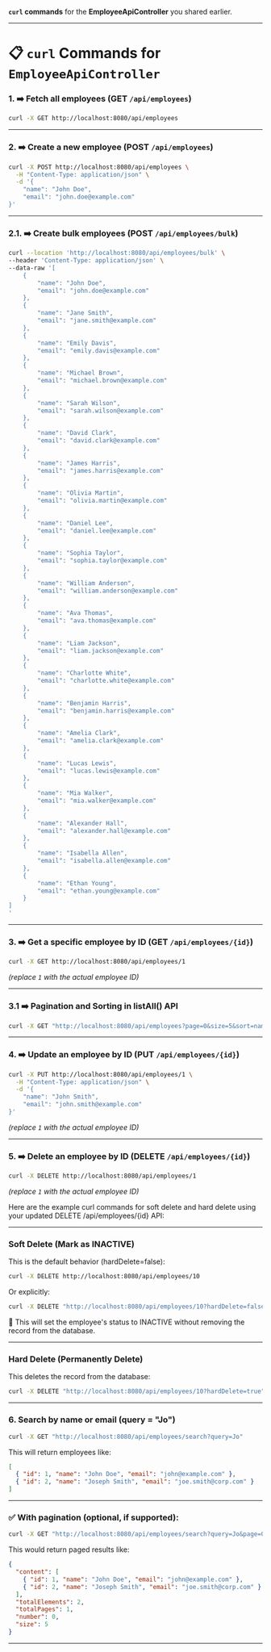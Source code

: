  **`curl` commands** for the **EmployeeApiController** you shared earlier.  

---

# 📋 `curl` Commands for `EmployeeApiController`

### 1. ➡️ Fetch all employees (GET `/api/employees`)

```bash
curl -X GET http://localhost:8080/api/employees
```

---

### 2. ➡️ Create a new employee (POST `/api/employees`)

```bash
curl -X POST http://localhost:8080/api/employees \
  -H "Content-Type: application/json" \
  -d '{
    "name": "John Doe",
    "email": "john.doe@example.com"
}'
```

---

### 2.1. ➡️ Create bulk employees (POST `/api/employees/bulk`)

```bash
curl --location 'http://localhost:8080/api/employees/bulk' \
--header 'Content-Type: application/json' \
--data-raw '[
    {
        "name": "John Doe",
        "email": "john.doe@example.com"
    },
    {
        "name": "Jane Smith",
        "email": "jane.smith@example.com"
    },
    {
        "name": "Emily Davis",
        "email": "emily.davis@example.com"
    },
    {
        "name": "Michael Brown",
        "email": "michael.brown@example.com"
    },
    {
        "name": "Sarah Wilson",
        "email": "sarah.wilson@example.com"
    },
    {
        "name": "David Clark",
        "email": "david.clark@example.com"
    },
    {
        "name": "James Harris",
        "email": "james.harris@example.com"
    },
    {
        "name": "Olivia Martin",
        "email": "olivia.martin@example.com"
    },
    {
        "name": "Daniel Lee",
        "email": "daniel.lee@example.com"
    },
    {
        "name": "Sophia Taylor",
        "email": "sophia.taylor@example.com"
    },
    {
        "name": "William Anderson",
        "email": "william.anderson@example.com"
    },
    {
        "name": "Ava Thomas",
        "email": "ava.thomas@example.com"
    },
    {
        "name": "Liam Jackson",
        "email": "liam.jackson@example.com"
    },
    {
        "name": "Charlotte White",
        "email": "charlotte.white@example.com"
    },
    {
        "name": "Benjamin Harris",
        "email": "benjamin.harris@example.com"
    },
    {
        "name": "Amelia Clark",
        "email": "amelia.clark@example.com"
    },
    {
        "name": "Lucas Lewis",
        "email": "lucas.lewis@example.com"
    },
    {
        "name": "Mia Walker",
        "email": "mia.walker@example.com"
    },
    {
        "name": "Alexander Hall",
        "email": "alexander.hall@example.com"
    },
    {
        "name": "Isabella Allen",
        "email": "isabella.allen@example.com"
    },
    {
        "name": "Ethan Young",
        "email": "ethan.young@example.com"
    }
]
'
```

---

### 3. ➡️ Get a specific employee by ID (GET `/api/employees/{id}`)

```bash
curl -X GET http://localhost:8080/api/employees/1
```
*(replace `1` with the actual employee ID)*

---


### 3.1 ➡️ Pagination and Sorting in listAll() API

```bash
curl -X GET "http://localhost:8080/api/employees?page=0&size=5&sort=name,asc" -H "Content-Type: application/json"

```

---

### 4. ➡️ Update an employee by ID (PUT `/api/employees/{id}`)

```bash
curl -X PUT http://localhost:8080/api/employees/1 \
  -H "Content-Type: application/json" \
  -d '{
    "name": "John Smith",
    "email": "john.smith@example.com"
}'
```
*(replace `1` with the actual employee ID)*

---

### 5. ➡️ Delete an employee by ID (DELETE `/api/employees/{id}`)

```bash
curl -X DELETE http://localhost:8080/api/employees/1
```
*(replace `1` with the actual employee ID)*

Here are the example curl commands for soft delete and hard delete using your updated DELETE /api/employees/{id} API:

---

###  Soft Delete (Mark as INACTIVE)

This is the default behavior (hardDelete=false):

```bash
curl -X DELETE http://localhost:8080/api/employees/10
```

Or explicitly:

```bash
curl -X DELETE "http://localhost:8080/api/employees/10?hardDelete=false"
```

📝 This will set the employee's status to INACTIVE without removing the record from the database.

---

###  Hard Delete (Permanently Delete)

This deletes the record from the database:

```bash
curl -X DELETE "http://localhost:8080/api/employees/10?hardDelete=true"
```


---

### 6.  Search by name or email (query = "Jo")

```bash
curl -X GET "http://localhost:8080/api/employees/search?query=Jo"
```

This will return employees like:

```json
[
  { "id": 1, "name": "John Doe", "email": "john@example.com" },
  { "id": 2, "name": "Joseph Smith", "email": "joe.smith@corp.com" }
]
```

---

### ✅ With pagination (optional, if supported):

```bash
curl -X GET "http://localhost:8080/api/employees/search?query=Jo&page=0&size=5"
```

This would return paged results like:

```json
{
  "content": [
    { "id": 1, "name": "John Doe", "email": "john@example.com" },
    { "id": 2, "name": "Joseph Smith", "email": "joe.smith@corp.com" }
  ],
  "totalElements": 2,
  "totalPages": 1,
  "number": 0,
  "size": 5
}
```

---